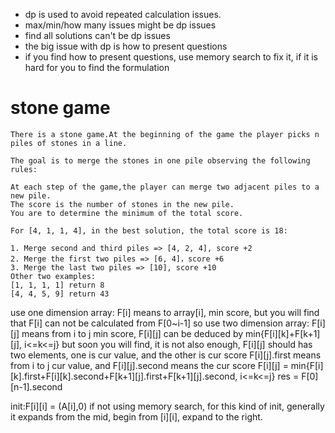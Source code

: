 * dp is used to avoid repeated calculation issues.
* max/min/how many issues might be dp issues
* find all solutions can't be dp issues
* the big issue with dp is how to present questions
* if you find how to present questions, use memory search to fix it, if it is hard for you to find the formulation

# stone game
```
There is a stone game.At the beginning of the game the player picks n piles of stones in a line.

The goal is to merge the stones in one pile observing the following rules:

At each step of the game,the player can merge two adjacent piles to a new pile.
The score is the number of stones in the new pile.
You are to determine the minimum of the total score.

For [4, 1, 1, 4], in the best solution, the total score is 18:

1. Merge second and third piles => [4, 2, 4], score +2
2. Merge the first two piles => [6, 4]，score +6
3. Merge the last two piles => [10], score +10
Other two examples:
[1, 1, 1, 1] return 8
[4, 4, 5, 9] return 43
```
use one dimension array:
F[i] means to array[i], min score, but you will find that F[i] can not be calculated from F[0~i-1]
so use two dimension array:
F[i][j] means from i to j min score, F[i][j] can be deduced by min{F[i][k]+F[k+1][j], i<=k<=j}
but soon you will find, it is not also enough, F[i][j] should has two elements, one is cur value, and the other is cur score
F[i][j].first means from i to j cur value, and F[i][j].second means the cur score
F[i][j] = min{F[i][k].first+F[i][k].second+F[k+1][j].first+F[k+1][j].second, i<=k<=j}
res = F[0][n-1].second

init:F[i][i] = (A[i],0)
if not using memory search,
for this kind of init, generally it expands from the mid, begin from [i][i], expand to the right.



